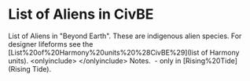# List of Aliens in CivBE

List of Aliens in "Beyond Earth". These are indigenous alien species. For designer lifeforms see the [List%20of%20Harmony%20units%20%28CivBE%29](list of Harmony units).
&lt;onlyinclude&gt;
&lt;/onlyinclude&gt;
Notes.
 - only in [Rising%20Tide](Rising Tide).